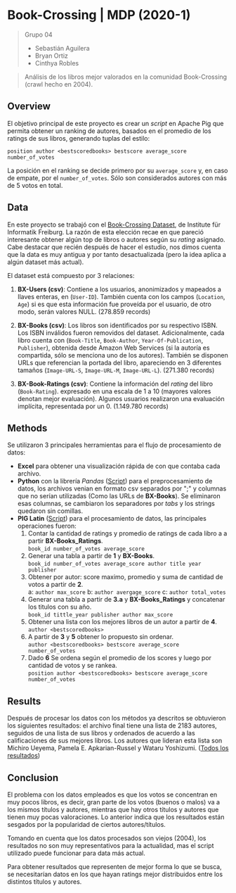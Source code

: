 # Book-Crossing | MDP (2020-1)
> Grupo 04
> - Sebastián Aguilera
> - Bryan Ortiz
> - Cinthya Robles

> Análisis de los libros mejor valorados en la comunidad Book-Crossing (crawl hecho en 2004).

## Overview
El objetivo principal de este proyecto es crear un *script* en Apache Pig que permita obtener un ranking de autores, basados en el promedio de los ratings de sus libros, generando tuplas del estilo:

`position author <bestscoredbooks> bestscore average_score number_of_votes`

La posición en el ranking se decide primero por su `average_score` y, en caso de empate, por el `number_of_votes`. Sólo son considerados autores con más de 5 votos en total.

## Data
En este proyecto se trabajó con el [Book-Crossing Dataset](http://www2.informatik.uni-freiburg.de/~cziegler/BX/), de Institute für Informatik Freiburg. La razón de esta elección recae en que pareció interesante obtener algún top de libros o autores según su *rating* asignado. Cabe destacar que recién después de hacer el estudio, nos dimos cuenta que la data es muy antigua y por tanto desactualizada (pero la idea aplica a algún dataset más actual).

El dataset está compuesto por 3 relaciones:

1. **BX-Users (csv)**: Contiene a los usuarios, anonimizados y mapeados a llaves enteras, en (`User-ID`). También cuenta con los campos (`Location`, `Age`) si es que esta información fue proveída por el usuario, de otro modo, serán valores NULL. (278.859 records)

2. **BX-Books (csv)**: Los libros son identificados por su respectivo ISBN. Los ISBN inválidos fueron removidos del dataset. Adicionalmente, cada libro cuenta con (`Book-Title`, `Book-Author`, `Year-Of-Publication`, `Publisher`), obtenida desde Amazon Web Services (si la autoría es compartida, sólo se menciona uno de los autores). También se disponen URLs que referencian la portada del libro, apareciendo en 3 diferentes tamaños (`Image-URL-S`, `Image-URL-M`, `Image-URL-L`). (271.380 records)

3. **BX-Book-Ratings (csv)**: Contiene la información del *rating* del libro (`Book-Rating`). expresado en una escala de 1 a 10 (mayores valores denotan mejor evaluación). Algunos usuarios realizaron una evaluación implícita, representada por un 0. (1.149.780 records)

## Methods
Se utilizaron 3 principales herramientas para el flujo de procesamiento de datos:
- **Excel** para obtener una visualización rápida de con que contaba cada archivo.
- **Python** con la librería *Pandas* ([Script](https://github.com/cc5212/MDP-BookCrossing/blob/master/to_tsv.py)) para el preprocesamiento de datos, los archivos venian en formato csv separados por ";" y columnas que no serían utilizadas (Como las URLs de **BX-Books**). Se eliminaron esas columnas, se cambiaron los separadores por *tabs* y los strings quedaron sin comillas.
- **PIG Latin** ([Script](https://github.com/cc5212/MDP-BookCrossing/blob/master/script.pig)) para el procesamiento de datos,  las principales operaciones fueron:
  1. Contar la cantidad de ratings y promedio de ratings de cada libro a a partir **BX-Books_Ratings**.  
    `book_id number_of_votes average_score`
  2. Generar una tabla a partir de **1** y **BX-Books**.  
    `book_id number_of_votes average_score author title year publisher`
  3. Obtener por autor: score maximo, promedio y suma de cantidad de votos a partir de **2**.  
    a: `author max_score` b: `author avergage_score` c: `author total_votes`
  4. Generar una tabla a partir de **3.a** y **BX-Books_Ratings** y concatenar los titulos con su año.  
    `book_id tittle_year publisher author max_score`
  5. Obtener una lista con los mejores libros de un autor a partir de **4**.  
    `author <bestscoredbooks>`
  6. A partir de **3** y **5** obtener lo propuesto sin ordenar.  
    `author <bestscoredbooks> bestscore average_score number_of_votes`
  7. Dado **6** Se ordena según el promedio de los scores y luego por cantidad de votos y se rankea.  
    `position author <bestscoredbooks> bestscore average_score number_of_votes`
  

## Results
Después de procesar los datos con los métodos ya descritos se obtuvieron los siguientes resultados: el archivo final tiene una lista de 2183 autores, seguidos de una lista de sus libros y ordenados de acuerdo a las calificaciones de sus mejores libros. Los autores que lideran esta lista son Michiro Ueyema, Pamela E. Apkarian-Russel y Wataru Yoshizumi. ([Todos los resultados](
https://github.com/cc5212/MDP-BookCrossing/blob/master/results.txt)) 

## Conclusion
El problema con los datos empleados es que los votos se concentran en muy pocos libros, es decir, gran parte de los votos (buenos o malos) va a los mismos títulos y autores, mientras que hay otros títulos y autores que tienen muy pocas valoraciones. Lo anterior indica que los resultados están sesgados por la popularidad de ciertos autores/títulos.

Tomando en cuenta que los datos procesados son viejos (2004), los resultados no son muy representativos para la actualidad, mas el script utilizado puede funcionar para data más actual. 

Para obtener resultados que representen de mejor forma lo que se busca, se necesitarían datos en los que hayan ratings mejor distribuidos entre los distintos títulos y autores.


